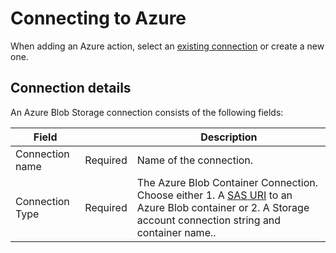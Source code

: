 # Connecting to Azure 

When adding an Azure action, select an [existing connection](../../workspaces/workspace-objects.md) or create a new one. 

## Connection details

An Azure Blob Storage connection consists of the following fields:

| Field                         |       | Description                               |
|-------------------------------|------------------|-------------------------|
| Connection name                          |       Required     | Name of the connection.        |
| Connection Type |       Required         | The Azure Blob Container Connection. Choose either 1. A [SAS URI](https://learn.microsoft.com/en-us/azure/storage/common/storage-sas-overview) to an Azure Blob container or 2. A Storage account connection string and container name..      |




